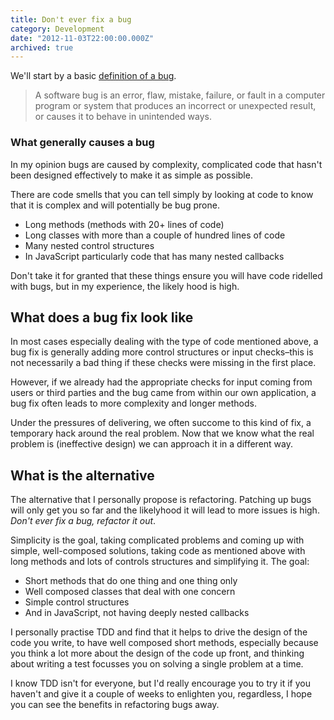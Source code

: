 ```yaml
---
title: Don't ever fix a bug
category: Development
date: "2012-11-03T22:00:00.000Z"
archived: true
---
```


We'll start by a basic [definition of a bug](http://en.wikipedia.org/wiki/Software_bug).

> A software bug is an error, flaw, mistake, failure, or fault in a computer program or system that produces an incorrect or unexpected result, or causes it to behave in unintended ways.

### What generally causes a bug

In my opinion bugs are caused by complexity, complicated code that hasn't been designed effectively to make it as simple as possible.

There are code smells that you can tell simply by looking at code to know that it is complex and will potentially be bug prone.

- Long methods (methods with 20+ lines of code)
- Long classes with more than a couple of hundred lines of code
- Many nested control structures
- In JavaScript particularly code that has many nested callbacks

Don't take it for granted that these things ensure you will have code ridelled with bugs, but in my experience, the likely hood is high.

## What does a bug fix look like

In most cases especially dealing with the type of code mentioned above, a bug fix is generally adding more control structures or input checks–this is not necessarily a bad thing if these checks were missing in the first place.

However, if we already had the appropriate checks for input coming from users or third parties and the bug came from within our own application, a bug fix often leads to more complexity and longer methods.

Under the pressures of delivering, we often succome to this kind of fix, a temporary hack around the real problem. Now that we know what the real problem is (ineffective design) we can approach it in a different way.

## What is the alternative

The alternative that I personally propose is refactoring. Patching up bugs will only get you so far and the likelyhood it will lead to more issues is high. *Don't ever fix a bug, refactor it out*.

Simplicity is the goal, taking complicated problems and coming up with simple, well-composed solutions, taking code as mentioned above with long methods and lots of controls structures and simplifying it. The goal:

- Short methods that do one thing and one thing only
- Well composed classes that deal with one concern
- Simple control structures
- And in JavaScript, not having deeply nested callbacks

I personally practise TDD and find that it helps to drive the design of the code you write, to have well composed short methods, especially because you think a lot more about the design of the code up front, and thinking about writing a test focusses you on solving a single problem at a time.

I know TDD isn't for everyone, but I'd really encourage you to try it if you haven't and give it a couple of weeks to enlighten you, regardless, I hope you can see the benefits in refactoring bugs away.
